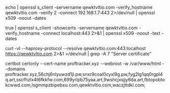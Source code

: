 echo | openssl s_client -servername qewktvltio.com -verify_hostname qewktvltio.com -verify 2 -connect 192.168.1.7:443 2>/dev/null | openssl x509 -noout -dates

true | openssl s_client -showcerts -servername qewktvltio.com -verify_hostname -connect localhost:443 2>&1 | openssl x509 -noout -text -dates 

curl -vI --haproxy-protocol --resolve qewktvltio.com:443:localhost https://qewktvltio.com 2>&1 >/dev/null | grep -A 7 "Server certificate"


certbot certonly --cert-name proftracker.xyz --webroot -w /var/www/html --domains proftracker.xyz,56chj6nlyuwzd1jl.pw,snxr9coal0cyxl9g.pw,fyg2lg1qq0rgpl4q.art,sscfhzlx4t6fkkfw.com,699yrlpb75yaa.art,9wshcjxsjjy6da.art,fbtopobtokcwwd.com,lsgmmpzbipebxu.com,qewktvltio.com,waczjttdkl.com;